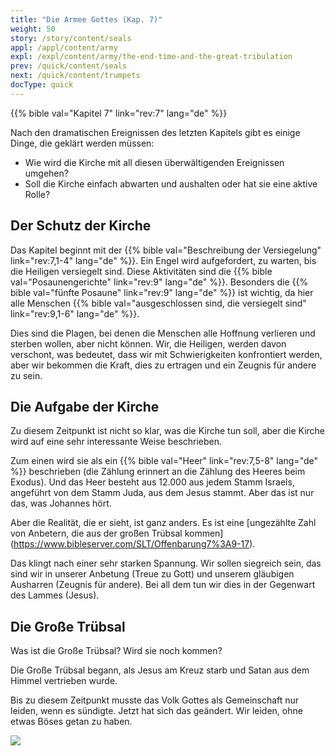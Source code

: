 ```yaml
---
title: "Die Armee Gottes (Kap. 7)"
weight: 50
story: /story/content/seals
appl: /appl/content/army
expl: /expl/content/army/the-end-time-and-the-great-tribulation
prev: /quick/content/seals
next: /quick/content/trumpets
docType: quick
---
```


{{% bible val="Kapitel 7" link="rev:7" lang="de" %}}

Nach den dramatischen Ereignissen des letzten Kapitels gibt es einige Dinge, die geklärt werden müssen:
- Wie wird die Kirche mit all diesen überwältigenden Ereignissen umgehen?
- Soll die Kirche einfach abwarten und aushalten oder hat sie eine aktive Rolle?

## Der Schutz der Kirche

Das Kapitel beginnt mit der {{% bible val="Beschreibung der Versiegelung" link="rev:7,1-4" lang="de" %}}. Ein Engel wird aufgefordert, zu warten, bis die Heiligen versiegelt sind. Diese Aktivitäten sind die {{% bible val="Posaunengerichte" link="rev:9" lang="de" %}}. Besonders die {{% bible val="fünfte Posaune" link="rev:9" lang="de" %}} ist wichtig, da hier alle Menschen {{% bible val="ausgeschlossen sind, die versiegelt sind" link="rev:9,1-6" lang="de" %}}.

Dies sind die Plagen, bei denen die Menschen alle Hoffnung verlieren und sterben wollen, aber nicht können. Wir, die Heiligen, werden davon verschont, was bedeutet, dass wir mit Schwierigkeiten konfrontiert werden, aber wir bekommen die Kraft, dies zu ertragen und ein Zeugnis für andere zu sein.

## Die Aufgabe der Kirche

Zu diesem Zeitpunkt ist nicht so klar, was die Kirche tun soll, aber die Kirche wird auf eine sehr interessante Weise beschrieben.

Zum einen wird sie als ein {{% bible val="Heer" link="rev:7,5-8" lang="de" %}} beschrieben (die Zählung erinnert an die Zählung des Heeres beim Exodus). Und das Heer besteht aus 12.000 aus jedem Stamm Israels, angeführt von dem Stamm Juda, aus dem Jesus stammt. Aber das ist nur das, was Johannes hört. 

Aber die Realität, die er sieht, ist ganz anders. Es ist eine [ungezählte Zahl von Anbetern, die aus der großen Trübsal kommen] (https://www.bibleserver.com/SLT/Offenbarung7%3A9-17). 

Das klingt nach einer sehr starken Spannung. Wir sollen siegreich sein, das sind wir in unserer Anbetung (Treue zu Gott) und unserem gläubigen Ausharren (Zeugnis für andere). Bei all dem tun wir dies in der Gegenwart des Lammes (Jesus).

## Die Große Trübsal

Was ist die Große Trübsal? Wird sie noch kommen? 

Die Große Trübsal begann, als Jesus am Kreuz starb und Satan aus dem Himmel vertrieben wurde.

Bis zu diesem Zeitpunkt musste das Volk Gottes als Gemeinschaft nur leiden, wenn es sündigte. Jetzt hat sich das geändert. Wir leiden, ohne etwas Böses getan zu haben.

![](/Bild/Drangsal_de.jpg)